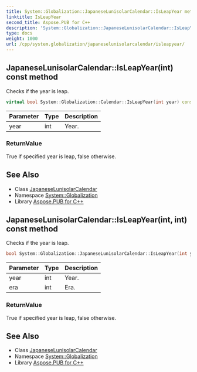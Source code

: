 ```yaml
---
title: System::Globalization::JapaneseLunisolarCalendar::IsLeapYear method
linktitle: IsLeapYear
second_title: Aspose.PUB for C++
description: 'System::Globalization::JapaneseLunisolarCalendar::IsLeapYear method. Checks if the year is leap in C++.'
type: docs
weight: 1000
url: /cpp/system.globalization/japaneselunisolarcalendar/isleapyear/
---
```

## JapaneseLunisolarCalendar::IsLeapYear(int) const method


Checks if the year is leap.

```cpp
virtual bool System::Globalization::Calendar::IsLeapYear(int year) const
```


| Parameter | Type | Description |
| --- | --- | --- |
| year | int | Year. |

### ReturnValue

True if specified year is leap, false otherwise.

## See Also

* Class [JapaneseLunisolarCalendar](../)
* Namespace [System::Globalization](../../)
* Library [Aspose.PUB for C++](../../../)
## JapaneseLunisolarCalendar::IsLeapYear(int, int) const method


Checks if the year is leap.

```cpp
bool System::Globalization::JapaneseLunisolarCalendar::IsLeapYear(int year, int era) const override
```


| Parameter | Type | Description |
| --- | --- | --- |
| year | int | Year. |
| era | int | Era. |

### ReturnValue

True if specified year is leap, false otherwise.

## See Also

* Class [JapaneseLunisolarCalendar](../)
* Namespace [System::Globalization](../../)
* Library [Aspose.PUB for C++](../../../)
